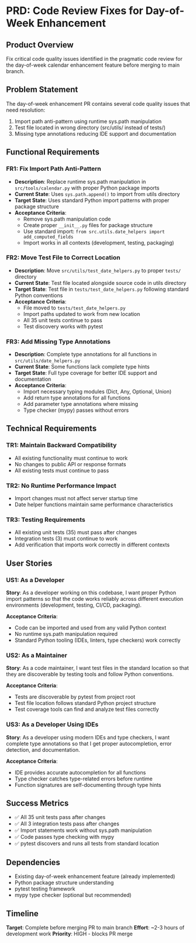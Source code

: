 # PRD: Code Review Fixes for Day-of-Week Enhancement

## Product Overview

Fix critical code quality issues identified in the pragmatic code review for the day-of-week calendar enhancement feature before merging to main branch.

## Problem Statement

The day-of-week enhancement PR contains several code quality issues that need resolution:
1. Import path anti-pattern using runtime sys.path manipulation
2. Test file located in wrong directory (src/utils/ instead of tests/)
3. Missing type annotations reducing IDE support and documentation

## Functional Requirements

### FR1: Fix Import Path Anti-Pattern
- **Description**: Replace runtime sys.path manipulation in `src/tools/calendar.py` with proper Python package imports
- **Current State**: Uses `sys.path.append()` to import from utils directory
- **Target State**: Uses standard Python import patterns with proper package structure
- **Acceptance Criteria**:
  - Remove sys.path manipulation code
  - Create proper `__init__.py` files for package structure
  - Use standard import: `from src.utils.date_helpers import add_computed_fields`
  - Import works in all contexts (development, testing, packaging)

### FR2: Move Test File to Correct Location
- **Description**: Move `src/utils/test_date_helpers.py` to proper `tests/` directory
- **Current State**: Test file located alongside source code in utils directory
- **Target State**: Test file in `tests/test_date_helpers.py` following standard Python conventions
- **Acceptance Criteria**:
  - File moved to `tests/test_date_helpers.py`
  - Import paths updated to work from new location
  - All 35 unit tests continue to pass
  - Test discovery works with pytest

### FR3: Add Missing Type Annotations
- **Description**: Complete type annotations for all functions in `src/utils/date_helpers.py`
- **Current State**: Some functions lack complete type hints
- **Target State**: Full type coverage for better IDE support and documentation
- **Acceptance Criteria**:
  - Import necessary typing modules (Dict, Any, Optional, Union)
  - Add return type annotations for all functions
  - Add parameter type annotations where missing
  - Type checker (mypy) passes without errors

## Technical Requirements

### TR1: Maintain Backward Compatibility
- All existing functionality must continue to work
- No changes to public API or response formats
- All existing tests must continue to pass

### TR2: No Runtime Performance Impact
- Import changes must not affect server startup time
- Date helper functions maintain same performance characteristics

### TR3: Testing Requirements
- All existing unit tests (35) must pass after changes
- Integration tests (3) must continue to work
- Add verification that imports work correctly in different contexts

## User Stories

### US1: As a Developer
**Story**: As a developer working on this codebase, I want proper Python import patterns so that the code works reliably across different execution environments (development, testing, CI/CD, packaging).

**Acceptance Criteria**:
- Code can be imported and used from any valid Python context
- No runtime sys.path manipulation required
- Standard Python tooling (IDEs, linters, type checkers) work correctly

### US2: As a Maintainer
**Story**: As a code maintainer, I want test files in the standard location so that they are discoverable by testing tools and follow Python conventions.

**Acceptance Criteria**:
- Tests are discoverable by pytest from project root
- Test file location follows standard Python project structure
- Test coverage tools can find and analyze test files correctly

### US3: As a Developer Using IDEs
**Story**: As a developer using modern IDEs and type checkers, I want complete type annotations so that I get proper autocompletion, error detection, and documentation.

**Acceptance Criteria**:
- IDE provides accurate autocompletion for all functions
- Type checker catches type-related errors before runtime
- Function signatures are self-documenting through type hints

## Success Metrics

- ✅ All 35 unit tests pass after changes
- ✅ All 3 integration tests pass after changes
- ✅ Import statements work without sys.path manipulation
- ✅ Code passes type checking with mypy
- ✅ pytest discovers and runs all tests from standard location

## Dependencies

- Existing day-of-week enhancement feature (already implemented)
- Python package structure understanding
- pytest testing framework
- mypy type checker (optional but recommended)

## Timeline

**Target**: Complete before merging PR to main branch
**Effort**: ~2-3 hours of development work
**Priority**: HIGH - blocks PR merge